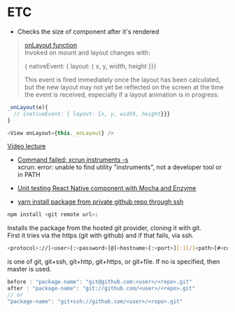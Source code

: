 # ETC

- Checks the size of component after it's rendered      

> [onLayout function](http://facebook.github.io/react-native/releases/0.40/docs/view.html#onlayout)    
> Invoked on mount and layout changes with:   
>
> { nativeEvent: { layout: { x, y, width, height }}}   
>
> This event is fired immediately once the layout has been calculated, but the new layout may not yet be reflected on the screen at the time the event is received, especially if a layout animation is in progress.

```javascript
_onLayout(e){
  // {nativeEvent: { layout: {x, y, width, height}}}
}

<View onLayout={this._onLayout} />
```
[Video lecture](https://egghead.io/lessons/react-measure-and-get-the-position-of-a-react-native-element)

- [Command failed: xcrun instruments -s](http://stackoverflow.com/questions/39778607/error-running-react-native-app-from-terminal-ios)  
xcrun: error: unable to find utility "instruments", not a developer tool or in PATH

- [Unit testing React Native component with Mocha and Enzyme](http://valuemotive.com/2016/08/01/unit-testing-react-native-components-with-mocha-and-enzyme/)

- [yarn install package from private github repo through ssh](https://github.com/yarnpkg/yarn/issues/513)  
```bash
npm install <git remote url>:
```
Installs the package from the hosted git provider, cloning it with git.  
First it tries via the https (git with github) and if that fails, via ssh.

```bash
<protocol>://[<user>[:<password>]@]<hostname>[:<port>][:][/]<path>[#<commit-ish>]
```

<protocol> is one of git, git+ssh, git+http, git+https, or git+file. If no <commit-ish> is specified, then master is used.

```javascript
before : "package-name": "git@github.com:<user>/<repo>.git"
after : "package-name": "git://github.com/<user>/<repo>.git" 
// or 
"package-name": "git+ssh://github.com/<user>/<repo>.git"
```